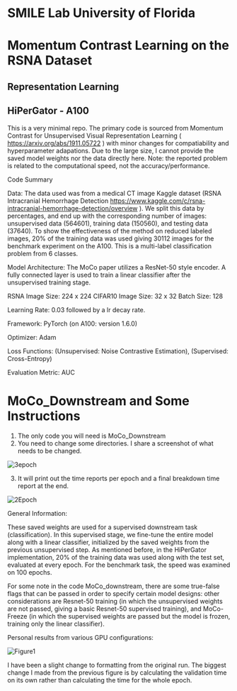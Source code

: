 # SMILE Lab University of Florida
# Momentum Contrast Learning on the RSNA Dataset
## Representation Learning 
## HiPerGator - A100 

This is a very minimal repo. The primary code is sourced from Momentum Contrast for Unsupervised Visual Representation Learning ( https://arxiv.org/abs/1911.05722 ) with minor changes for compatiability and hyperparameter adapations. Due to the large size, I cannot provide the saved model weights nor the data directly here. Note: the reported problem is related to the computational speed, not the accuracy/performance. 

Code Summary 
 
Data: The data used was from a medical CT image Kaggle dataset (RSNA Intracranial Hemorrhage Detection https://www.kaggle.com/c/rsna-intracranial-hemorrhage-detection/overview ).  We split this data by percentages, and end up with the corresponding number of images: unsupervised data (564601), training data (150560), and testing data (37640). To show the effectiveness of the method on reduced labeled images, 20% of the training data was used giving 30112 images for the benchmark experiment on the A100. This is a multi-label classification problem from 6 classes. 

Model Architecture: The MoCo paper utilizes a ResNet-50 style encoder. A fully connected layer is used to train a linear classifier after the unsupervised training stage. 

RSNA Image Size: 224 x 224
CIFAR10 Image Size: 32 x 32 
Batch Size: 128 


Learning Rate: 0.03 followed by a lr decay rate. 

Framework: PyTorch (on A100: version 1.6.0) 

Optimizer: Adam 

Loss Functions: (Unsupervised: Noise Contrastive Estimation), (Supervised: Cross-Entropy)

Evaluation Metric: AUC

# MoCo_Downstream and Some Instructions

1) The only code you will need is MoCo_Downstream
2) You need to change some directories. I share a screenshot of what needs to be changed.

![3epoch](https://user-images.githubusercontent.com/57649485/90648071-17ca3e00-e207-11ea-9c0e-89aa876dd1ab.PNG)

3) It will print out the time reports per epoch and a final breakdown time report at the end.

![2Epoch](https://user-images.githubusercontent.com/57649485/90647992-fa956f80-e206-11ea-9ee2-62cff2db715c.PNG)

General Information: 

These saved weights are used for a supervised downstream task (classification). In this supervised stage, we fine-tune the entire model along with a linear classifier, initialized by the saved weights from the previous unsupervised step. As mentioned before, in the HiPerGator implementation, 20% of the training data was used along with the test set, evaluated at every epoch. For the benchmark task, the speed was examined on 100 epochs. 

For some note in the code MoCo_downstream, there are some true-false flags that can be passed in order to specify certain model designs: other considerations are Resnet-50 training (in which the unsupervised weights are not passed, giving a basic Resnet-50 supervised training), and MoCo-Freeze (in which the supervised weights are passed but the model is frozen, training only the linear classifier). 

Personal results from various GPU configurations:

![Figure1](https://user-images.githubusercontent.com/57649485/88983920-45703700-d29a-11ea-94e2-1398620c3de9.PNG)

I have been a slight change to formatting from the original run. The biggest change I made from the previous figure is by calculating the validation time on its own rather than calculating the time for the whole epoch. 
